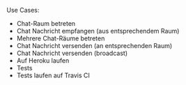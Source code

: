Use Cases:
- Chat-Raum betreten
- Chat Nachricht empfangen (aus entsprechendem Raum)
- Mehrere Chat-Räume betreten
- Chat Nachricht versenden (an entsprechenden Raum)
- Chat Nachricht versenden (broadcast)
- Auf Heroku laufen
- Tests
- Tests laufen auf Travis CI